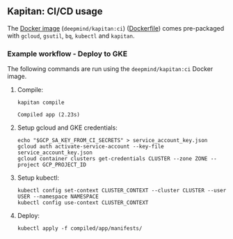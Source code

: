 ## Kapitan: CI/CD usage

The [Docker image](https://hub.docker.com/r/deepmind/kapitan/tags/) (`deepmind/kapitan:ci`) ([Dockerfile](https://github.com/deepmind/kapitan/tree/master/ci/Dockerfile)) comes pre-packaged with `gcloud`, `gsutil`, `bq`, `kubectl` and `kapitan`.

### Example workflow - Deploy to GKE

The following commands are run using the `deepmind/kapitan:ci` Docker image.

1. Compile:

   ```shell
   kapitan compile

   Compiled app (2.23s)
   ```

1. Setup gcloud and GKE credentials:

   ```shell
   echo "$GCP_SA_KEY_FROM_CI_SECRETS" > service_account_key.json
   gcloud auth activate-service-account --key-file service_account_key.json
   gcloud container clusters get-credentials CLUSTER --zone ZONE --project GCP_PROJECT_ID
   ```

1. Setup kubectl:

   ```shell
   kubectl config set-context CLUSTER_CONTEXT --cluster CLUSTER --user USER --namespace NAMESPACE
   kubectl config use-context CLUSTER_CONTEXT
   ```

1. Deploy:

   ```shell
   kubectl apply -f compiled/app/manifests/
   ```
